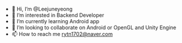 - 👋 Hi, I’m @Leejuneyeong
- 👀 I’m interested in Backend Developer 
- 🌱 I’m currently learning Android app
- 💞️ I’m looking to collaborate on Android or OpenGL and Unity Engine
- 📫 How to reach me rytn1702@naver.com

<!---
Leejuneyeong/Leejuneyeong is a ✨ special ✨ repository because its `README.md` (this file) appears on your GitHub profile.
You can click the Preview link to take a look at your changes.
--->

